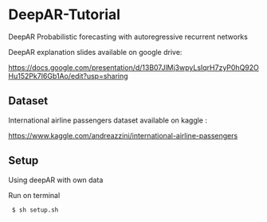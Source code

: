 # DeepAR-Tutorial

DeepAR
Probabilistic forecasting with autoregressive recurrent networks


DeepAR explanation slides available on google drive:

 https://docs.google.com/presentation/d/13B07JlMj3wpyLsIqrH7zyP0hQ92OHu152Pk7I6Gb1Ao/edit?usp=sharing

## Dataset

International airline passengers dataset available on kaggle :

 https://www.kaggle.com/andreazzini/international-airline-passengers


## Setup

Using deepAR with own data
 
   Run on terminal

     $ sh setup.sh


